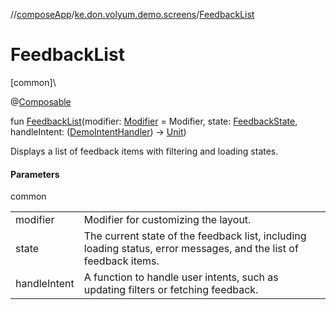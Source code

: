//[composeApp](../../index.md)/[ke.don.volyum.demo.screens](index.md)/[FeedbackList](-feedback-list.md)

# FeedbackList

[common]\

@[Composable](https://developer.android.com/reference/kotlin/androidx/compose/runtime/Composable.html)

fun [FeedbackList](-feedback-list.md)(modifier: [Modifier](https://developer.android.com/reference/kotlin/androidx/compose/ui/Modifier.html) = Modifier, state: [FeedbackState](../ke.don.volyum.demo.models/-feedback-state/index.md), handleIntent: ([DemoIntentHandler](../ke.don.volyum.demo.models/-demo-intent-handler/index.md)) -&gt; [Unit](https://kotlinlang.org/api/core/kotlin-stdlib/kotlin/-unit/index.html))

Displays a list of feedback items with filtering and loading states.

#### Parameters

common

| | |
|---|---|
| modifier | Modifier for customizing the layout. |
| state | The current state of the feedback list, including loading status, error messages, and the list of feedback items. |
| handleIntent | A function to handle user intents, such as updating filters or fetching feedback. |